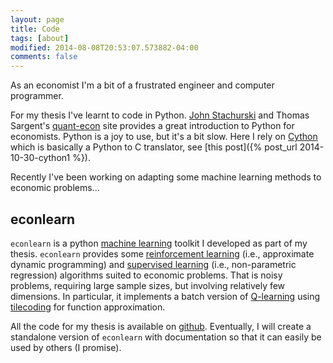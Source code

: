 ```yaml
---
layout: page
title: Code
tags: [about]
modified: 2014-08-08T20:53:07.573882-04:00
comments: false
---
```

As an economist I'm a bit of a frustrated engineer and computer programmer. 

For my thesis I've learnt to code in Python. [John Stachurski](http://johnstachurski.net/) and Thomas Sargent's [quant-econ](http://quant-econ.net/) site provides a great introduction to Python for economists. Python is a joy to use, but it's a bit slow. Here I rely on [Cython](http://cython.org/) which is basically a Python to C translator, see [this post]({% post_url 2014-10-30-cython1 %}).

Recently I've been working on adapting some machine learning methods to economic problems...

econlearn
---------

``econlearn`` is a python [machine learning](http://en.wikipedia.org/wiki/Machine_learning) toolkit I developed as part of my thesis. `econlearn` provides some [reinforcement learning](http://en.wikipedia.org/wiki/Reinforcement_learning) (i.e., approximate dynamic programming) and [supervised learning](http://en.wikipedia.org/wiki/Supervised_learning) (i.e., non-parametric regression) algorithms suited to economic problems. That is noisy problems, requiring large sample sizes, but involving relatively few dimensions. In particular, it implements a batch version of [Q-learning](http://en.wikipedia.org/wiki/Q-learning) using [tilecoding](http://en.wikipedia.org/wiki/Cerebellar_Model_Articulation_Controller) for function approximation. 

All the code for my thesis is available on [github](https://github.com/nealbob/regrivermod). Eventually, I will create a standalone version of ``econlearn`` with documentation so that it can easily be used by others (I promise).
